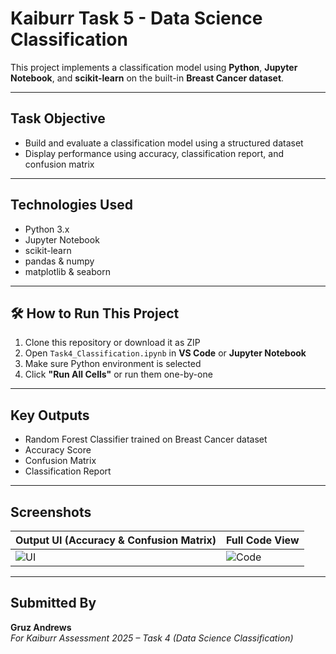 # Kaiburr Task 5 - Data Science Classification

This project implements a classification model using **Python**, **Jupyter Notebook**, and **scikit-learn** on the built-in **Breast Cancer dataset**.

---

##  Task Objective

- Build and evaluate a classification model using a structured dataset
- Display performance using accuracy, classification report, and confusion matrix

---

##  Technologies Used

- Python 3.x
- Jupyter Notebook
- scikit-learn
- pandas & numpy
- matplotlib & seaborn

---

## 🛠 How to Run This Project

1. Clone this repository or download it as ZIP
2. Open `Task4_Classification.ipynb` in **VS Code** or **Jupyter Notebook**
3. Make sure Python environment is selected
4. Click **"Run All Cells"** or run them one-by-one

---

##  Key Outputs

- Random Forest Classifier trained on Breast Cancer dataset
- Accuracy Score
- Confusion Matrix
- Classification Report

---

##  Screenshots

| Output UI (Accuracy & Confusion Matrix) | Full Code View |
|-----------------------------------------|----------------|
| ![UI](./screenshots/ui.png)             | ![Code](./screenshots/code_screenshot.png) |

---

##  Submitted By

**Gruz Andrews**  
_For Kaiburr Assessment 2025 – Task 4 (Data Science Classification)_
